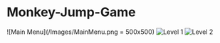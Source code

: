 # Monkey-Jump-Game
![Main Menu](/Images/MainMenu.png = 500x500)
![Level 1](Images/level1.gif)
![Level 2](/Images/level2.gif)
